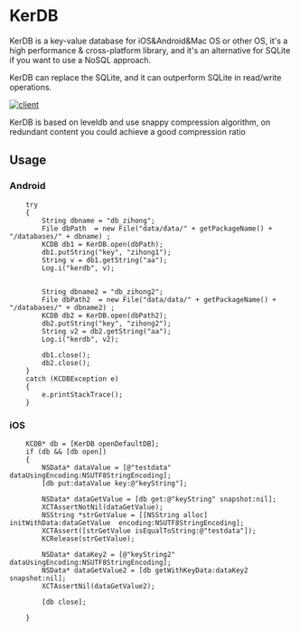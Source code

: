 
# KerDB 
KerDB is a key-value database for iOS&Android&Mac OS or other OS, it's a high performance & cross-platform library, and it's an alternative for SQLite if you want to use a NoSQL approach.

KerDB can replace the SQLite, and it can outperform SQLite in read/write operations. 

[![client](http://src.linzihong.com/kerdbsqlite.png)](http://src.linzihong.com/kerdbsqlite.png)

KerDB is based on leveldb and use snappy compression algorithm, on redundant content you could achieve a good compression ratio

## Usage
### Android
```
    try
    {
        String dbname = "db_zihong";
        File dbPath  = new File("data/data/" + getPackageName() + "/databases/" + dbname) ;
        KCDB db1 = KerDB.open(dbPath);
        db1.putString("key", "zihong1");
        String v = db1.getString("aa");
        Log.i("kerdb", v);


        String dbname2 = "db_zihong2";
        File dbPath2  = new File("data/data/" + getPackageName() + "/databases/" + dbname2) ;
        KCDB db2 = KerDB.open(dbPath2);
        db2.putString("key", "zihong2");
        String v2 = db2.getString("aa");
        Log.i("kerdb", v2);
            
        db1.close();
        db2.close();
    }
    catch (KCDBException e)
    {
        e.printStackTrace();
    }
```

### iOS
```
    KCDB* db = [KerDB openDefaultDB];
    if (db && [db open])
    {
        NSData* dataValue = [@"testdata" dataUsingEncoding:NSUTF8StringEncoding];
        [db put:dataValue key:@"keyString"];
        
        NSData* dataGetValue = [db get:@"keyString" snapshot:nil];
        XCTAssertNotNil(dataGetValue);
        NSString *strGetValue = [[NSString alloc] initWithData:dataGetValue  encoding:NSUTF8StringEncoding];
        XCTAssert([strGetValue isEqualToString:@"testdata"]);
        KCRelease(strGetValue);
        
        NSData* dataKey2 = [@"keyString2" dataUsingEncoding:NSUTF8StringEncoding];
        NSData* dataGetValue2 = [db getWithKeyData:dataKey2 snapshot:nil];
        XCTAssertNil(dataGetValue2);
        
        [db close];
        
    }
```
